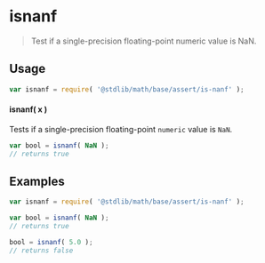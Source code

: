 <!--

@license Apache-2.0

Copyright (c) 2020 The Stdlib Authors.

Licensed under the Apache License, Version 2.0 (the "License");
you may not use this file except in compliance with the License.
You may obtain a copy of the License at

   http://www.apache.org/licenses/LICENSE-2.0

Unless required by applicable law or agreed to in writing, software
distributed under the License is distributed on an "AS IS" BASIS,
WITHOUT WARRANTIES OR CONDITIONS OF ANY KIND, either express or implied.
See the License for the specific language governing permissions and
limitations under the License.

-->

# isnanf

> Test if a single-precision floating-point numeric value is NaN.

<section class="usage">

## Usage

```javascript
var isnanf = require( '@stdlib/math/base/assert/is-nanf' );
```

#### isnanf( x )

Tests if a single-precision floating-point `numeric` value is `NaN`.

```javascript
var bool = isnanf( NaN );
// returns true
```

</section>

<!-- /.usage -->

<section class="examples">

## Examples

<!-- eslint no-undef: "error" -->

```javascript
var isnanf = require( '@stdlib/math/base/assert/is-nanf' );

var bool = isnanf( NaN );
// returns true

bool = isnanf( 5.0 );
// returns false
```

</section>

<!-- /.examples -->

<section class="links">

</section>

<!-- /.links -->
